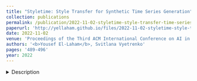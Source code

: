 ```yaml
---
title: "Styletime: Style Transfer for Synthetic Time Series Generation"
collection: publications
permalink: /publication/2022-11-02-styletime-style-transfer-time-series
paperurl: 'http://yellaham.github.io/files/2022-11-02-styletime-style-transfer-time-series.pdf'
date: 2022-11-02
venue: 'Proceedings of the Third ACM International Conference on AI in Finance'
authors: '<b>Yousef El-Laham</b>, Svitlana Vyetrenko'
pages: '489-496'
year: 2022
---
```


<details>
<summary>Description</summary>
<br>
Neural style transfer is a powerful computer vision technique that can incorporate the artistic "style" of one image 
to the "content" of another. The underlying theory behind the approach relies on the assumption that the style of an 
image is represented by the Gram matrix of its features, which is typically extracted from pretrained convolutional 
neural networks (e.g., VGG-19). This idea does not straightforwardly extend to time series stylization since notions 
of style for two-dimensional images are not analogous to notions of style for one-dimensional time series. In this 
work, a novel formulation of time series style transfer is proposed for the purpose of synthetic data generation and 
enhancement. We introduce the concept of stylized features for time series, which is directly related to the time 
series realism properties, and propose a novel stylization algorithm, called StyleTime, that uses explicit feature 
extraction techniques to combine the underlying content (trend) of one time series with the style (distributional 
properties) of another. Further, we discuss evaluation metrics, and compare our work to existing state-of-the-art time 
series generation and augmentation schemes. To validate the effectiveness of our methods, we use stylized synthetic 
data as a means for data augmentation to improve the performance of recurrent neural network models on several 
forecasting tasks.
</details>